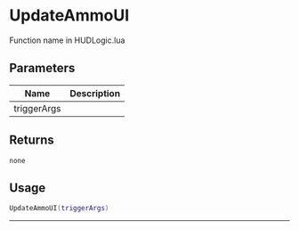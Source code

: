 # UpdateAmmoUI

Function name in HUDLogic.lua

## Parameters

| Name        | Description |
| ----------- | ----------- |
| triggerArgs |             |

## Returns

`none`

## Usage

```lua
UpdateAmmoUI(triggerArgs)
```

---
